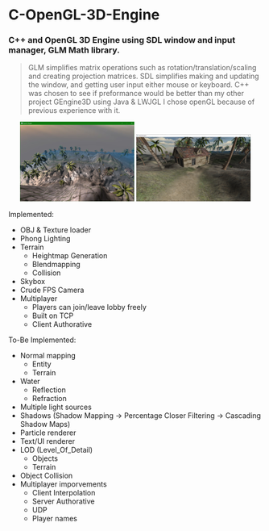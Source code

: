 # C-OpenGL-3D-Engine

### C++ and OpenGL 3D Engine using SDL window and input manager, GLM Math library.
> GLM simplifies matrix operations such as rotation/translation/scaling and creating projection matrices.
> SDL simplifies making and updating the window, and getting user input either mouse or keyboard.
> C++ was chosen to see if preformance would be better than my other project GEngine3D using Java & LWJGL
> I chose openGL because of previous experience with it.

<p float="left" align="center">
  <img src="readmeSrc/8.PNG" width="45%" />
  <img src="readmeSrc/7.PNG" width="45%" />
</p>


Implemented:
* OBJ & Texture loader
* Phong Lighting
* Terrain
  * Heightmap Generation
  * Blendmapping
  * Collision
* Skybox
* Crude FPS Camera
* Multiplayer
  * Players can join/leave lobby freely
  * Built on TCP
  * Client Authorative

To-Be Implemented:
* Normal mapping
  * Entity
  * Terrain
* Water
  * Reflection
  * Refraction
* Multiple light sources
* Shadows (Shadow Mapping -> Percentage Closer Filtering -> Cascading Shadow Maps)
* Particle renderer
* Text/UI renderer
* LOD (Level_Of_Detail)
  * Objects
  * Terrain
* Object Collision
* Multiplayer imporvements
  * Client Interpolation
  * Server Authorative
  * UDP
  * Player names

